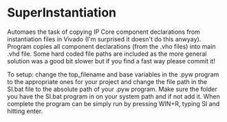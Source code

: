 # SuperInstantiation
Automaes the task of copying IP Core component declarations from instantiation files in Vivado (I'm surprised it doesn't do this anwyay). Program copies all component declarations (from the .vho files) into main .vhd file. Some hard coded file paths are included as the more general solution was a good bit slower but if you find a fast way please commit it!

To setup: change the top_filename and base variables in the .pyw program to the appropriate ones for your project and change the file path in the SI.bat file to the absolute path of your .pyw program. Make sure the folder you have the SI.bat program in on your system path and if not add it. When complete the program can be simply run by pressing WIN+R, typing SI and hitting enter.
